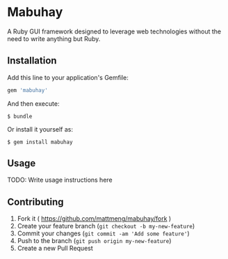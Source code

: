 # Mabuhay

A Ruby GUI framework designed to leverage web technologies without the need to write anything but Ruby.

## Installation

Add this line to your application's Gemfile:

```ruby
gem 'mabuhay'
```

And then execute:

    $ bundle

Or install it yourself as:

    $ gem install mabuhay

## Usage

TODO: Write usage instructions here

## Contributing

1. Fork it ( https://github.com/mattmeng/mabuhay/fork )
2. Create your feature branch (`git checkout -b my-new-feature`)
3. Commit your changes (`git commit -am 'Add some feature'`)
4. Push to the branch (`git push origin my-new-feature`)
5. Create a new Pull Request
